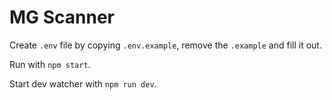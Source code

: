 # MG Scanner

Create `.env` file by copying `.env.example`, remove the `.example` and fill it out.

Run with `npm start`.

Start dev watcher with `npm run dev`.

